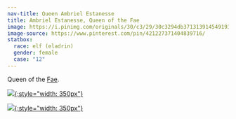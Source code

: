 ```yaml
---
nav-title: Queen Ambriel Estanesse
title: Ambriel Estanesse, Queen of the Fae
image: https://i.pinimg.com/originals/30/c3/29/30c3294db371313914549193db4b429c.jpg
image-source: https://www.pinterest.com/pin/421227371404839716/
statbox:
  race: elf (eladrin)
  gender: female
  case: "12"
---
```


Queen of the [Fae](../creatures/fey).

[![](https://i.pinimg.com/originals/7c/2c/a7/7c2ca7c156f4374967a619235d148cd4.jpg){:style="width: 350px"}](https://www.pinterest.com/pin/406379566372036066/)

[![](https://i.pinimg.com/originals/52/ce/cc/52ceccb9d4fc52eca3e80ef5911cbf2e.jpg){:style="width: 350px"}](https://www.pinterest.com/pin/421227371407463875/)
